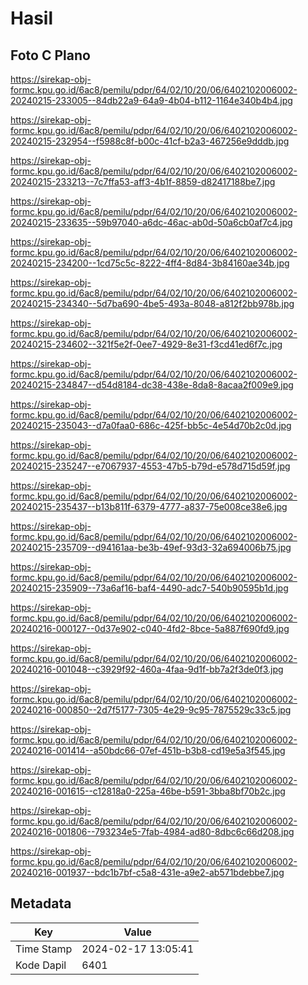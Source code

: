 # Hasil

## Foto C Plano

https://sirekap-obj-formc.kpu.go.id/6ac8/pemilu/pdpr/64/02/10/20/06/6402102006002-20240215-233005--84db22a9-64a9-4b04-b112-1164e340b4b4.jpg

https://sirekap-obj-formc.kpu.go.id/6ac8/pemilu/pdpr/64/02/10/20/06/6402102006002-20240215-232954--f5988c8f-b00c-41cf-b2a3-467256e9dddb.jpg

https://sirekap-obj-formc.kpu.go.id/6ac8/pemilu/pdpr/64/02/10/20/06/6402102006002-20240215-233213--7c7ffa53-aff3-4b1f-8859-d82417188be7.jpg

https://sirekap-obj-formc.kpu.go.id/6ac8/pemilu/pdpr/64/02/10/20/06/6402102006002-20240215-233635--59b97040-a6dc-46ac-ab0d-50a6cb0af7c4.jpg

https://sirekap-obj-formc.kpu.go.id/6ac8/pemilu/pdpr/64/02/10/20/06/6402102006002-20240215-234200--1cd75c5c-8222-4ff4-8d84-3b84160ae34b.jpg

https://sirekap-obj-formc.kpu.go.id/6ac8/pemilu/pdpr/64/02/10/20/06/6402102006002-20240215-234340--5d7ba690-4be5-493a-8048-a812f2bb978b.jpg

https://sirekap-obj-formc.kpu.go.id/6ac8/pemilu/pdpr/64/02/10/20/06/6402102006002-20240215-234602--321f5e2f-0ee7-4929-8e31-f3cd41ed6f7c.jpg

https://sirekap-obj-formc.kpu.go.id/6ac8/pemilu/pdpr/64/02/10/20/06/6402102006002-20240215-234847--d54d8184-dc38-438e-8da8-8acaa2f009e9.jpg

https://sirekap-obj-formc.kpu.go.id/6ac8/pemilu/pdpr/64/02/10/20/06/6402102006002-20240215-235043--d7a0faa0-686c-425f-bb5c-4e54d70b2c0d.jpg

https://sirekap-obj-formc.kpu.go.id/6ac8/pemilu/pdpr/64/02/10/20/06/6402102006002-20240215-235247--e7067937-4553-47b5-b79d-e578d715d59f.jpg

https://sirekap-obj-formc.kpu.go.id/6ac8/pemilu/pdpr/64/02/10/20/06/6402102006002-20240215-235437--b13b811f-6379-4777-a837-75e008ce38e6.jpg

https://sirekap-obj-formc.kpu.go.id/6ac8/pemilu/pdpr/64/02/10/20/06/6402102006002-20240215-235709--d94161aa-be3b-49ef-93d3-32a694006b75.jpg

https://sirekap-obj-formc.kpu.go.id/6ac8/pemilu/pdpr/64/02/10/20/06/6402102006002-20240215-235909--73a6af16-baf4-4490-adc7-540b90595b1d.jpg

https://sirekap-obj-formc.kpu.go.id/6ac8/pemilu/pdpr/64/02/10/20/06/6402102006002-20240216-000127--0d37e902-c040-4fd2-8bce-5a887f690fd9.jpg

https://sirekap-obj-formc.kpu.go.id/6ac8/pemilu/pdpr/64/02/10/20/06/6402102006002-20240216-001048--c3929f92-460a-4faa-9d1f-bb7a2f3de0f3.jpg

https://sirekap-obj-formc.kpu.go.id/6ac8/pemilu/pdpr/64/02/10/20/06/6402102006002-20240216-000850--2d7f5177-7305-4e29-9c95-7875529c33c5.jpg

https://sirekap-obj-formc.kpu.go.id/6ac8/pemilu/pdpr/64/02/10/20/06/6402102006002-20240216-001414--a50bdc66-07ef-451b-b3b8-cd19e5a3f545.jpg

https://sirekap-obj-formc.kpu.go.id/6ac8/pemilu/pdpr/64/02/10/20/06/6402102006002-20240216-001615--c12818a0-225a-46be-b591-3bba8bf70b2c.jpg

https://sirekap-obj-formc.kpu.go.id/6ac8/pemilu/pdpr/64/02/10/20/06/6402102006002-20240216-001806--793234e5-7fab-4984-ad80-8dbc6c66d208.jpg

https://sirekap-obj-formc.kpu.go.id/6ac8/pemilu/pdpr/64/02/10/20/06/6402102006002-20240216-001937--bdc1b7bf-c5a8-431e-a9e2-ab571bdebbe7.jpg


## Metadata

| Key        | Value               |
| ---------- | ------------------- |
| Time Stamp | 2024-02-17 13:05:41 |
| Kode Dapil | 6401                |



